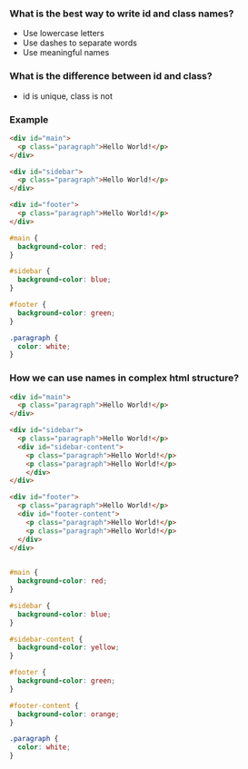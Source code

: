 ### What is the best way to write id and class names?

- Use lowercase letters
- Use dashes to separate words
- Use meaningful names

### What is the difference between id and class?

- id is unique, class is not

### Example

```html
<div id="main">
  <p class="paragraph">Hello World!</p>
</div>

<div id="sidebar">
  <p class="paragraph">Hello World!</p>
</div>

<div id="footer">
  <p class="paragraph">Hello World!</p>
</div>

```

```css
#main {
  background-color: red;
}

#sidebar {
  background-color: blue;
}

#footer {
  background-color: green;
}

.paragraph {
  color: white;
}

```

### How we can use names in complex html structure?

```html
<div id="main">
  <p class="paragraph">Hello World!</p>
</div>

<div id="sidebar">
  <p class="paragraph">Hello World!</p>
  <div id="sidebar-content">
    <p class="paragraph">Hello World!</p>
    <p class="paragraph">Hello World!</p>
    </div>
</div>

<div id="footer">
  <p class="paragraph">Hello World!</p>
  <div id="footer-content">
    <p class="paragraph">Hello World!</p>
    <p class="paragraph">Hello World!</p>
  </div>
</div>
    
```

```css
#main {
  background-color: red;
}

#sidebar {
  background-color: blue;
}

#sidebar-content {
  background-color: yellow;
}

#footer {
  background-color: green;
}

#footer-content {
  background-color: orange;
}

.paragraph {
  color: white;
}

```